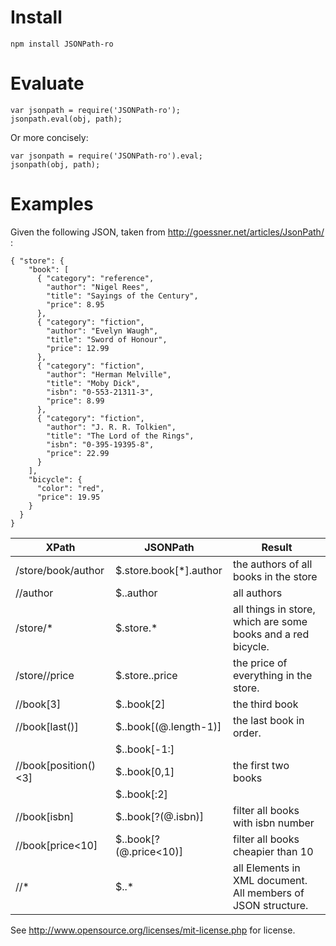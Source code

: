 Install
=======
    
    npm install JSONPath-ro

Evaluate
========

    var jsonpath = require('JSONPath-ro');
    jsonpath.eval(obj, path);

Or more concisely:

	var jsonpath = require('JSONPath-ro').eval;
	jsonpath(obj, path);

Examples
========

Given the following JSON, taken from http://goessner.net/articles/JsonPath/ :

	{ "store": {
	    "book": [ 
	      { "category": "reference",
	        "author": "Nigel Rees",
	        "title": "Sayings of the Century",
	        "price": 8.95
	      },
	      { "category": "fiction",
	        "author": "Evelyn Waugh",
	        "title": "Sword of Honour",
	        "price": 12.99
	      },
	      { "category": "fiction",
	        "author": "Herman Melville",
	        "title": "Moby Dick",
	        "isbn": "0-553-21311-3",
	        "price": 8.99
	      },
	      { "category": "fiction",
	        "author": "J. R. R. Tolkien",
	        "title": "The Lord of the Rings",
	        "isbn": "0-395-19395-8",
	        "price": 22.99
	      }
	    ],
	    "bicycle": {
	      "color": "red",
	      "price": 19.95
	    }
	  }
	}


XPath               | JSONPath               | Result
------------------- | ---------------------- | -------------------------------------
/store/book/author	| $.store.book[*].author | the authors of all books in the store 
//author            | $..author              | all authors 
/store/*            | $.store.*              | all things in store, which are some books and a red bicycle.
/store//price       | $.store..price         | the price of everything in the store.
//book[3]           | $..book[2]             | the third book
//book[last()]      | $..book[(@.length-1)]  | the last book in order.
                    | $..book[-1:]           |
//book[position()<3]| $..book[0,1]           | the first two books
                    | $..book[:2]            | 
//book[isbn]        | $..book[?(@.isbn)]     | filter all books with isbn number
//book[price<10]    | $..book[?(@.price<10)] | filter all books cheapier than 10
//*                 | $..*                   |all Elements in XML document. All members of JSON structure.



See http://www.opensource.org/licenses/mit-license.php for license.
